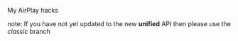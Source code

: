 My AirPlay hacks

note: If you have not yet updated to the new **unified** API then please use the *classic* branch